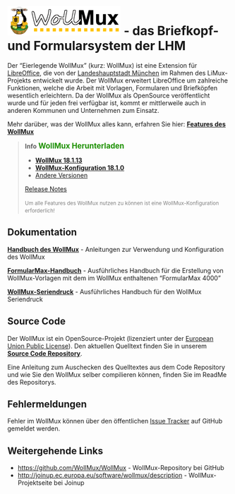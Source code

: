 # ![WollMux](images/Wollmux_logo_medium.gif "fig:Wollmux_logo_medium.gif") - das Briefkopf- und Formularsystem der LHM

Der “Eierlegende WollMux” (kurz: WollMux) ist eine Extension für [LibreOffice](http://www.documentfoundation.org), die von der [Landeshauptstadt München](http://www.muenchen.de) im Rahmen des LiMux-Projekts entwickelt wurde. Der WollMux erweitert LibreOffice um zahlreiche Funktionen, welche die Arbeit mit Vorlagen, Formularen und Briefköpfen wesentlich erleichtern. Da der WollMux als OpenSource veröffentlicht wurde und für jeden frei verfügbar ist, kommt er mittlerweile auch in anderen Kommunen und Unternehmen zum Einsatz.

Mehr darüber, was der WollMux alles kann, erfahren Sie hier: **[Features des WollMux](Features.md)**

> **Info**  <span style="font-size:larger;font-weight:bold;color:#1D9101">WollMux Herunterladen</span>
>
> * **[WollMux 18.1.13](https://github.com/WollMux/WollMux/releases/tag/RELEASE_18.1.13)**
> * **[WollMux-Konfiguration 18.1.0](https://github.com/WollMux/wollmux-config/releases/tag/v18.1.0)**
> * [Andere Versionen](https://github.com/WollMux/WollMux/releases)
>
> [Release Notes](https://github.com/WollMux/WollMux/blob/master/doc/ChangeLog)
>
> <span style="font-size:smaller; color:gray;">Um alle Features des WollMux nutzen zu können ist eine WollMux-Konfiguration erforderlich!</span>

## Dokumentation

**[Handbuch des WollMux](18.1/Handbuch_des_WollMux.md)** - Anleitungen zur Verwendung und Konfiguration des WollMux

**[FormularMax-Handbuch](18.1/FormularMax/FormularMax.md)** - Ausführliches Handbuch für die Erstellung von WollMux-Vorlagen mit dem im WollMux enthaltenen “FormularMax 4000”

**[WollMux-Seriendruck](18.1/MailMerge/Seriendruck.md)** - Ausführliches Handbuch für den WollMux Seriendruck

## Source Code

Der WollMux ist ein OpenSource-Projekt (lizenziert unter der [European Union Public License](http://joinup.ec.europa.eu/software/page/eupl)). Den aktuellen Quelltext finden Sie in unserem **[Source Code Repository](https://github.com/WollMux/WollMux)**.

Eine Anleitung zum Auschecken des Quelltextes aus dem Code Repository und wie Sie den WollMux selber compilieren können, finden Sie im ReadMe des Repositorys.

## Fehlermeldungen

Fehler im WollMux können über den öffentlichen [Issue Tracker](https://github.com/WollMux/WollMux/issues) auf GitHub gemeldet werden.

## Weitergehende Links

* <https://github.com/WollMux/WollMux> - WollMux-Repository bei GitHub
* <http://joinup.ec.europa.eu/software/wollmux/description> - WollMux-Projektseite bei Joinup
